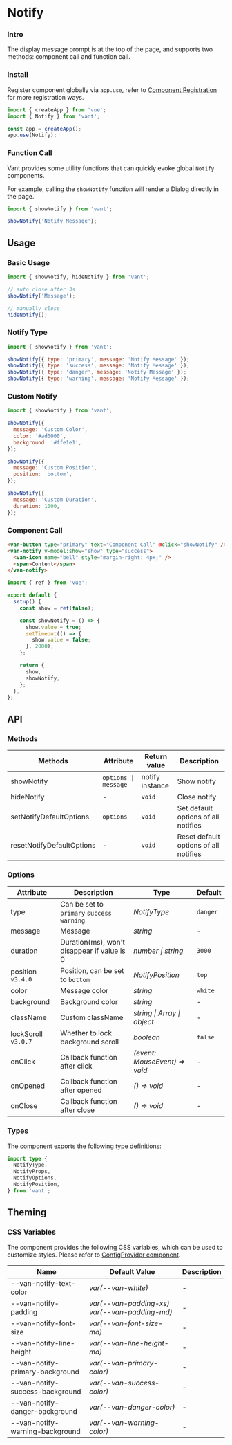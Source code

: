 # Notify

### Intro

The display message prompt is at the top of the page, and supports two methods: component call and function call.

### Install

Register component globally via `app.use`, refer to [Component Registration](#/en-US/advanced-usage#zu-jian-zhu-ce) for more registration ways.

```js
import { createApp } from 'vue';
import { Notify } from 'vant';

const app = createApp();
app.use(Notify);
```

### Function Call

Vant provides some utility functions that can quickly evoke global `Notify` components.

For example, calling the `showNotify` function will render a Dialog directly in the page.

```js
import { showNotify } from 'vant';

showNotify('Notify Message');
```

## Usage

### Basic Usage

```js
import { showNotify, hideNotify } from 'vant';

// auto close after 3s
showNotify('Message');

// manually close
hideNotify();
```

### Notify Type

```js
import { showNotify } from 'vant';

showNotify({ type: 'primary', message: 'Notify Message' });
showNotify({ type: 'success', message: 'Notify Message' });
showNotify({ type: 'danger', message: 'Notify Message' });
showNotify({ type: 'warning', message: 'Notify Message' });
```

### Custom Notify

```js
import { showNotify } from 'vant';

showNotify({
  message: 'Custom Color',
  color: '#ad0000',
  background: '#ffe1e1',
});

showNotify({
  message: 'Custom Position',
  position: 'bottom',
});

showNotify({
  message: 'Custom Duration',
  duration: 1000,
});
```

### Component Call

```html
<van-button type="primary" text="Component Call" @click="showNotify" />
<van-notify v-model:show="show" type="success">
  <van-icon name="bell" style="margin-right: 4px;" />
  <span>Content</span>
</van-notify>
```

```js
import { ref } from 'vue';

export default {
  setup() {
    const show = ref(false);

    const showNotify = () => {
      show.value = true;
      setTimeout(() => {
        show.value = false;
      }, 2000);
    };

    return {
      show,
      showNotify,
    };
  },
};
```

## API

### Methods

| Methods | Attribute | Return value | Description |
| --- | --- | --- | --- |
| showNotify | `options \| message` | notify instance | Show notify |
| hideNotify | - | `void` | Close notify |
| setNotifyDefaultOptions | `options` | `void` | Set default options of all notifies |
| resetNotifyDefaultOptions | - | `void` | Reset default options of all notifies |

### Options

| Attribute | Description | Type | Default |
| --- | --- | --- | --- |
| type | Can be set to `primary` `success` `warning` | _NotifyType_ | `danger` |
| message | Message | _string_ | - |
| duration | Duration(ms), won't disappear if value is 0 | _number \| string_ | `3000` |
| position `v3.4.0` | Position, can be set to `bottom` | _NotifyPosition_ | `top` |
| color | Message color | _string_ | `white` |
| background | Background color | _string_ | - |
| className | Custom className | _string \| Array \| object_ | - |
| lockScroll `v3.0.7` | Whether to lock background scroll | _boolean_ | `false` |
| onClick | Callback function after click | _(event: MouseEvent) => void_ | - |
| onOpened | Callback function after opened | _() => void_ | - |
| onClose | Callback function after close | _() => void_ | - |

### Types

The component exports the following type definitions:

```ts
import type {
  NotifyType,
  NotifyProps,
  NotifyOptions,
  NotifyPosition,
} from 'vant';
```

## Theming

### CSS Variables

The component provides the following CSS variables, which can be used to customize styles. Please refer to [ConfigProvider component](#/en-US/config-provider).

| Name | Default Value | Description |
| --- | --- | --- |
| --van-notify-text-color | _var(--van-white)_ | - |
| --van-notify-padding | _var(--van-padding-xs) var(--van-padding-md)_ | - |
| --van-notify-font-size | _var(--van-font-size-md)_ | - |
| --van-notify-line-height | _var(--van-line-height-md)_ | - |
| --van-notify-primary-background | _var(--van-primary-color)_ | - |
| --van-notify-success-background | _var(--van-success-color)_ | - |
| --van-notify-danger-background | _var(--van-danger-color)_ | - |
| --van-notify-warning-background | _var(--van-warning-color)_ | - |
